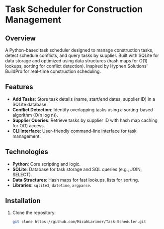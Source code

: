 # Task Scheduler for Construction Management

## Overview
A Python-based task scheduler designed to manage construction tasks, detect schedule conflicts, and query tasks by supplier. Built with SQLite for data storage and optimized using data structures (hash maps for O(1) lookups, sorting for conflict detection). Inspired by Hyphen Solutions' BuildPro for real-time construction scheduling.

## Features
- **Add Tasks**: Store task details (name, start/end dates, supplier ID) in a SQLite database.
- **Conflict Detection**: Identify overlapping tasks using a sorting-based algorithm (O(n log n)).
- **Supplier Queries**: Retrieve tasks by supplier ID with hash map caching for O(1) access.
- **CLI Interface**: User-friendly command-line interface for task management.

## Technologies
- **Python**: Core scripting and logic.
- **SQLite**: Database for task storage and SQL queries (e.g., JOIN, SELECT).
- **Data Structures**: Hash maps for fast lookups, lists for sorting.
- **Libraries**: `sqlite3`, `datetime`, `argparse`.

## Installation
1. Clone the repository:
   ```bash
   git clone https://github.com/MicahLarimer/Task-Scheduler.git